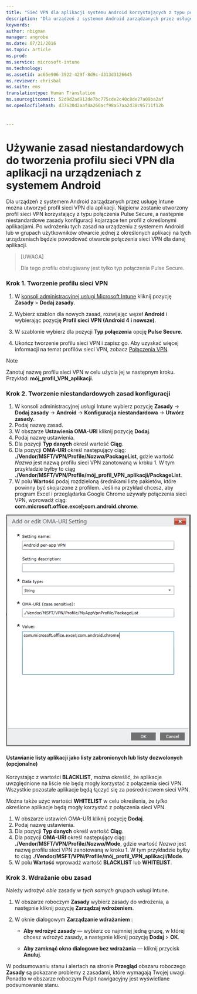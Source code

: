 ```yaml
---
title: "Sieć VPN dla aplikacji systemu Android korzystających z typu połączenia Pulse Secure | Microsoft Intune"
description: "Dla urządzeń z systemem Android zarządzanych przez usługę Intune można utworzyć profil sieci VPN dla aplikacji."
keywords: 
author: nbigman
manager: angrobe
ms.date: 07/21/2016
ms.topic: article
ms.prod: 
ms.service: microsoft-intune
ms.technology: 
ms.assetid: ac65e906-3922-429f-8d9c-d313d3126645
ms.reviewer: chrisbal
ms.suite: ems
translationtype: Human Translation
ms.sourcegitcommit: 52d9d2ad912de7bc775cde2c40c8de27a09ba2af
ms.openlocfilehash: d37630d2aaf4a260acf98a57aa2d38c95711f12b


---
```


# Używanie zasad niestandardowych do tworzenia profilu sieci VPN dla aplikacji na urządzeniach z systemem Android

Dla urządzeń z systemem Android zarządzanych przez usługę Intune można utworzyć profil sieci VPN dla aplikacji. Najpierw zostanie utworzony profil sieci VPN korzystający z typu połączenia Pulse Secure, a następnie niestandardowe zasady konfiguracji kojarzące ten profil z określonymi aplikacjami. Po wdrożeniu tych zasad na urządzeniu z systemem Android lub w grupach użytkowników otwarcie jednej z określonych aplikacji na tych urządzeniach będzie powodować otwarcie połączenia sieci VPN dla danej aplikacji.

> [UWAGA]
> 
> Dla tego profilu obsługiwany jest tylko typ połączenia Pulse Secure.


### Krok 1. Tworzenie profilu sieci VPN

1. W [konsoli administracyjnej usługi Microsoft Intune](https://manage.microsoft.com) kliknij pozycję **Zasady** > **Dodaj zasady**.
2. Wybierz szablon dla nowych zasad, rozwijając węzeł **Android** i wybierając pozycję **Profil sieci VPN (Android 4 i nowsze)**.

3. W szablonie wybierz dla pozycji **Typ połączenia** opcję **Pulse Secure**.
4. Ukończ tworzenie profilu sieci VPN i zapisz go. Aby uzyskać więcej informacji na temat profilów sieci VPN, zobacz [Połączenia VPN](vpn-connections-in-microsoft-intune.md).

> [!NOTE]
Zanotuj nazwę profilu sieci VPN w celu użycia jej w następnym kroku. Przykład: **mój_profil_VPN_aplikacji**.

### Krok 2. Tworzenie niestandardowych zasad konfiguracji

   1. W konsoli administracyjnej usługi Intune wybierz pozycję **Zasady** -> **Dodaj zasady** -> **Android** -> **Konfiguracja niestandardowa** -> **Utwórz zasady**.
   2. Podaj nazwę zasad.
   3. W obszarze **Ustawienia OMA-URI** kliknij pozycję **Dodaj**.
   4. Podaj nazwę ustawienia.
   5. Dla pozycji **Typ danych** określ wartość **Ciąg**.
   6. Dla pozycji **OMA-URI** określ następujący ciąg: **./Vendor/MSFT/VPN/Profile/*Nazwa*/PackageList**, gdzie wartość *Nazwa* jest nazwą profilu sieci VPN zanotowaną w kroku 1. W tym przykładzie byłby to ciąg **./Vendor/MSFT/VPN/Profile/mój_profil_VPN_aplikacji/PackageList**.
   7.   W polu **Wartość** podaj rozdzieloną średnikami listę pakietów, które powinny być skojarzone z profilem.  Jeśli na przykład chcesz, aby program Excel i przeglądarka Google Chrome używały połączenia sieci VPN, wprowadź ciąg: **com.microsoft.office.excel;com.android.chrome**.


   ![Przykład niestandardowych zasad sieci VPN dla aplikacji systemu Android](..\media\android_per_app_vpn_oma_uri.png)
#### Ustawianie listy aplikacji jako listy zabronionych lub listy dozwolonych (opcjonalne)
Korzystając z wartości **BLACKLIST**, można określić, że aplikacje uwzględnione na liście *nie* będą mogły korzystać z połączenia sieci VPN.  Wszystkie pozostałe aplikacje będą łączyć się za pośrednictwem sieci VPN.

Można także użyć wartości **WHITELIST** w celu określenia, że *tylko* określone aplikacje będą mogły korzystać z połączenia sieci VPN.


1.  W obszarze ustawień OMA-URI kliknij pozycję **Dodaj**.
2.  Podaj nazwę ustawienia.
3.  Dla pozycji **Typ danych** określ wartość **Ciąg**.
4.  Dla pozycji **OMA-URI** określ następujący ciąg: **./Vendor/MSFT/VPN/Profile/*Nazwa*/Mode**, gdzie wartość *Nazwa* jest nazwą profilu sieci VPN zanotowaną w kroku 1. W tym przykładzie byłby to ciąg **./Vendor/MSFT/VPN/Profile/mój_profil_VPN_aplikacji/Mode**.
5.  W polu **Wartość** wprowadź wartość **BLACKLIST** lub **WHITELIST**.



### Krok 3. Wdrażanie obu zasad

Należy wdrożyć *obie* zasady w *tych samych* grupach usługi Intune.

   1.  W obszarze roboczym **Zasady** wybierz zasady do wdrożenia, a następnie kliknij pozycję **Zarządzaj wdrożeniem**.

2.  W oknie dialogowym **Zarządzanie wdrażaniem** :

    -   **Aby wdrożyć zasady** — wybierz co najmniej jedną grupę, w której chcesz wdrożyć zasady, a następnie kliknij pozycję **Dodaj** &gt; **OK**.

    -   **Aby zamknąć okno dialogowe bez wdrażania** — kliknij przycisk **Anuluj**.

W podsumowaniu stanu i alertach na stronie **Przegląd** obszaru roboczego **Zasady** są pokazane problemy z zasadami, które wymagają Twojej uwagi. Ponadto w obszarze roboczym Pulpit nawigacyjny jest wyświetlane podsumowanie stanu.



<!--HONumber=Aug16_HO1-->


